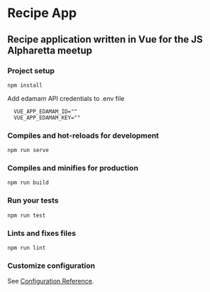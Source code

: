 # Recipe App

## Recipe application written in Vue for the JS Alpharetta meetup

### Project setup
```
npm install
```

Add edamam API credentials to .env file

```
  VUE_APP_EDAMAM_ID=""
  VUE_APP_EDAMAM_KEY=""
```

### Compiles and hot-reloads for development
```
npm run serve
```

### Compiles and minifies for production
```
npm run build
```

### Run your tests
```
npm run test
```

### Lints and fixes files
```
npm run lint
```

### Customize configuration
See [Configuration Reference](https://cli.vuejs.org/config/).
